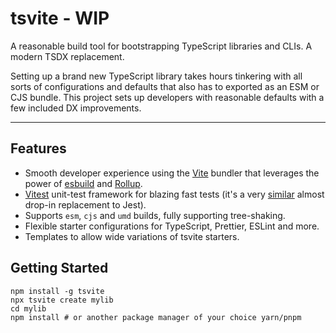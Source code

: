 # tsvite - WIP

A reasonable build tool for bootstrapping TypeScript libraries and CLIs. A modern TSDX replacement.

Setting up a brand new TypeScript library takes hours tinkering with all sorts of configurations and defaults that also has to exported as an ESM or CJS bundle. This project sets up developers with reasonable defaults with a few included DX improvements.

---

## Features

- Smooth developer experience using the [Vite](https://vitejs.dev/guide/why.html) bundler that leverages the power of [esbuild](https://esbuild.github.io/) and [Rollup](https://vitejs.dev/guide/why.html#why-bundle-for-production).
- [Vitest](https://vitest.dev/) unit-test framework for blazing fast tests (it's a very [similar](https://vitest.dev/guide/migration.html#migrating-from-jest) almost drop-in replacement to Jest).
- Supports `esm`, `cjs` and `umd` builds, fully supporting tree-shaking.
- Flexible starter configurations for TypeScript, Prettier, ESLint and more.
- Templates to allow wide variations of tsvite starters.

## Getting Started

```shell
npm install -g tsvite
npx tsvite create mylib
cd mylib
npm install # or another package manager of your choice yarn/pnpm
```
